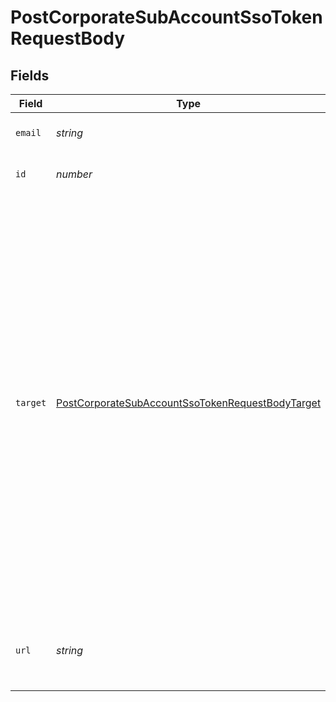 # PostCorporateSubAccountSsoTokenRequestBody


## Fields

| Field                                                                                                                                                                                                                                                                                                                                                                                                                                                                                                                       | Type                                                                                                                                                                                                                                                                                                                                                                                                                                                                                                                        | Required                                                                                                                                                                                                                                                                                                                                                                                                                                                                                                                    | Description                                                                                                                                                                                                                                                                                                                                                                                                                                                                                                                 | Example                                                                                                                                                                                                                                                                                                                                                                                                                                                                                                                     |
| --------------------------------------------------------------------------------------------------------------------------------------------------------------------------------------------------------------------------------------------------------------------------------------------------------------------------------------------------------------------------------------------------------------------------------------------------------------------------------------------------------------------------- | --------------------------------------------------------------------------------------------------------------------------------------------------------------------------------------------------------------------------------------------------------------------------------------------------------------------------------------------------------------------------------------------------------------------------------------------------------------------------------------------------------------------------- | --------------------------------------------------------------------------------------------------------------------------------------------------------------------------------------------------------------------------------------------------------------------------------------------------------------------------------------------------------------------------------------------------------------------------------------------------------------------------------------------------------------------------- | --------------------------------------------------------------------------------------------------------------------------------------------------------------------------------------------------------------------------------------------------------------------------------------------------------------------------------------------------------------------------------------------------------------------------------------------------------------------------------------------------------------------------- | --------------------------------------------------------------------------------------------------------------------------------------------------------------------------------------------------------------------------------------------------------------------------------------------------------------------------------------------------------------------------------------------------------------------------------------------------------------------------------------------------------------------------- |
| `email`                                                                                                                                                                                                                                                                                                                                                                                                                                                                                                                     | *string*                                                                                                                                                                                                                                                                                                                                                                                                                                                                                                                    | :heavy_minus_sign:                                                                                                                                                                                                                                                                                                                                                                                                                                                                                                          | User email of sub-account organization                                                                                                                                                                                                                                                                                                                                                                                                                                                                                      | vipin+subaccount@brevo.com                                                                                                                                                                                                                                                                                                                                                                                                                                                                                                  |
| `id`                                                                                                                                                                                                                                                                                                                                                                                                                                                                                                                        | *number*                                                                                                                                                                                                                                                                                                                                                                                                                                                                                                                    | :heavy_check_mark:                                                                                                                                                                                                                                                                                                                                                                                                                                                                                                          | Id of the sub-account organization                                                                                                                                                                                                                                                                                                                                                                                                                                                                                          | 3232323                                                                                                                                                                                                                                                                                                                                                                                                                                                                                                                     |
| `target`                                                                                                                                                                                                                                                                                                                                                                                                                                                                                                                    | [PostCorporateSubAccountSsoTokenRequestBodyTarget](../../models/operations/postcorporatesubaccountssotokenrequestbodytarget.md)                                                                                                                                                                                                                                                                                                                                                                                             | :heavy_minus_sign:                                                                                                                                                                                                                                                                                                                                                                                                                                                                                                          | **Set target after login success**<br/>* **automation** - Redirect to Automation after login<br/>* **email_campaign** - Redirect to Email Campaign after login<br/>* **contacts** - Redirect to Contacts after login<br/>* **landing_pages** - Redirect to Landing Pages after login<br/>* **email_transactional** - Redirect to Email Transactional after login<br/>* **senders** - Redirect to Senders after login<br/>* **sms_campaign** - Redirect to Sms Campaign after login<br/>* **sms_transactional** - Redirect to Sms Transactional after login<br/> | contacts                                                                                                                                                                                                                                                                                                                                                                                                                                                                                                                    |
| `url`                                                                                                                                                                                                                                                                                                                                                                                                                                                                                                                       | *string*                                                                                                                                                                                                                                                                                                                                                                                                                                                                                                                    | :heavy_minus_sign:                                                                                                                                                                                                                                                                                                                                                                                                                                                                                                          | Set the full target URL after login success. The user will land directly on this target URL after login                                                                                                                                                                                                                                                                                                                                                                                                                     | https://app.brevo.com/senders/domain/list                                                                                                                                                                                                                                                                                                                                                                                                                                                                                   |